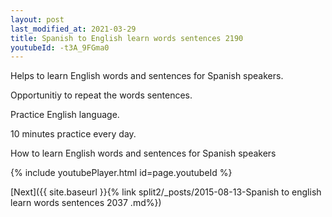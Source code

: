 ```yaml
---
layout: post
last_modified_at: 2021-03-29
title: Spanish to English learn words sentences 2190 
youtubeId: -t3A_9FGma0
---
```

 
 
Helps to learn English words and sentences for Spanish speakers.

Opportunitiy to repeat the words sentences. 

Practice English language. 
 
10 minutes practice every day. 
 
How to learn English words and sentences for Spanish speakers 
 
{% include youtubePlayer.html id=page.youtubeId %}
 
 
[Next]({{ site.baseurl }}{% link  split2/_posts/2015-08-13-Spanish to english learn words sentences 2037 .md%})
 
